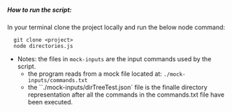 ##### How to run the script:

In your terminal clone the project locally and run the below node command:

```
  git clone <project>
  node directories.js
```

- Notes:
  the files in `mock-inputs` are the input commands used by the script.
  - the program reads from a mock file located at:
    `./mock-inputs/commands.txt`
  - the ``./mock-inputs/dirTreeTest.json` file is the finalle directory representation after all the commands in the commands.txt file have been executed.
